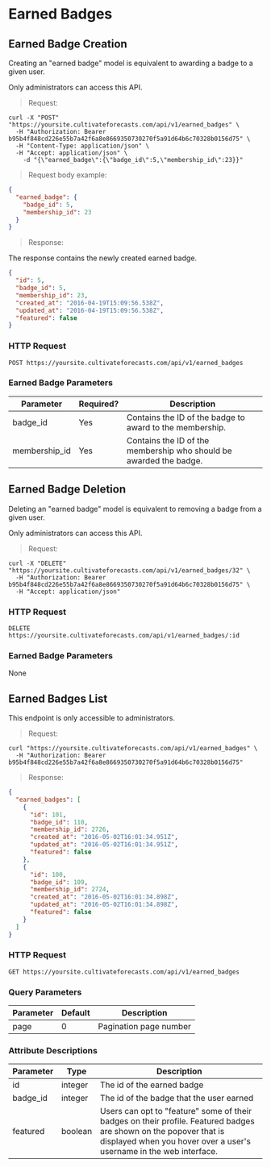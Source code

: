 
# Earned Badges

## Earned Badge Creation

Creating an "earned badge" model is equivalent to awarding a badge to a given user.

Only administrators can access this API.

> Request:

```shell
curl -X "POST" "https://yoursite.cultivateforecasts.com/api/v1/earned_badges" \
  -H "Authorization: Bearer b95b4f848cd226e55b7a42f6a8e8669350730270f5a91d64b6c70328b0156d75" \
  -H "Content-Type: application/json" \
  -H "Accept: application/json" \
	-d "{\"earned_badge\":{\"badge_id\":5,\"membership_id\":23}}"
```

> Request body example:

```json
{
  "earned_badge": {
    "badge_id": 5,
    "membership_id": 23
  }
}
```


> Response:

The response contains the newly created earned badge.

```json
{
  "id": 5,
  "badge_id": 5,
  "membership_id": 23,
  "created_at": "2016-04-19T15:09:56.538Z",
  "updated_at": "2016-04-19T15:09:56.538Z",
  "featured": false
}
```

### HTTP Request

`POST https://yoursite.cultivateforecasts.com/api/v1/earned_badges`


### Earned Badge Parameters

Parameter | Required? | Description
--------- | --------- | -----------
badge_id | Yes | Contains the ID of the badge to award to the membership.
membership_id | Yes | Contains the ID of the membership who should be awarded the badge.





## Earned Badge Deletion

Deleting an "earned badge" model is equivalent to removing a badge from a given user.

Only administrators can access this API.

> Request:

```shell
curl -X "DELETE" "https://yoursite.cultivateforecasts.com/api/v1/earned_badges/32" \
  -H "Authorization: Bearer b95b4f848cd226e55b7a42f6a8e8669350730270f5a91d64b6c70328b0156d75" \
  -H "Accept: application/json"
```

### HTTP Request

`DELETE https://yoursite.cultivateforecasts.com/api/v1/earned_badges/:id`


### Earned Badge Parameters

None



## Earned Badges List

This endpoint is only accessible to administrators.

> Request:

```shell
curl "https://yoursite.cultivateforecasts.com/api/v1/earned_badges" \
  -H "Authorization: Bearer b95b4f848cd226e55b7a42f6a8e8669350730270f5a91d64b6c70328b0156d75"
```

> Response:

```json
{
  "earned_badges": [
    {
      "id": 101,
      "badge_id": 110,
      "membership_id": 2726,
      "created_at": "2016-05-02T16:01:34.951Z",
      "updated_at": "2016-05-02T16:01:34.951Z",
      "featured": false
    },
    {
      "id": 100,
      "badge_id": 109,
      "membership_id": 2724,
      "created_at": "2016-05-02T16:01:34.898Z",
      "updated_at": "2016-05-02T16:01:34.898Z",
      "featured": false
    }
  ]
}
```

### HTTP Request

`GET https://yoursite.cultivateforecasts.com/api/v1/earned_badges`

### Query Parameters

Parameter | Default | Description
--------- | ------- | -----------
page | 0 | Pagination page number

### Attribute Descriptions

Parameter | Type | Description
--------- | ------- | -----------
id | integer | The id of the earned badge
badge_id | integer | The id of the badge that the user earned
featured | boolean | Users can opt to "feature" some of their badges on their profile. Featured badges are shown on the popover that is displayed when you hover over a user's username in the web interface.
